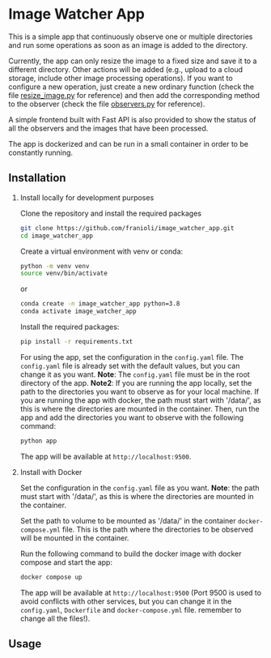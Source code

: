 # Image Watcher App

This is a simple app that continuously observe one or multiple directories and run some operations as soon as an image is added to the directory.

Currently, the app can only resize the image to a fixed size and save it to a different directory. Other actions will be added (e.g., upload to a cloud storage, include other image processing operations).
If you want to configure a new operation, just create a new ordinary function (check the file [resize_image.py](app/resize_image.py) for reference) and then add the corresponding method to the observer (check the file [observers.py](app/observers.py) for reference).

A simple frontend built with Fast API is also provided to show the status of all the observers and the images that have been processed.

The app is dockerized and can be run in a small container in order to be constantly running.

## Installation

1. Install locally for development purposes

   Clone the repository and install the required packages

   ```bash
   git clone https://github.com/franioli/image_watcher_app.git
   cd image_watcher_app
   ```

   Create a virtual environment with venv or conda:

   ```bash
   python -m venv venv
   source venv/bin/activate
   ```

   or

   ```bash
   conda create -n image_watcher_app python=3.8
   conda activate image_watcher_app
   ```

   Install the required packages:

   ```bash
   pip install -r requirements.txt
   ```

   For using the app, set the configuration in the `config.yaml` file.
   The `config.yaml` file is already set with the default values, but you can change it as you want.
   **Note**: The `config.yaml` file must be in the root directory of the app.
   **Note2**: If you are running the app locally, set the path to the directories you want to observe as for your local machine.
   If you are running the app with docker, the path must start with '/data/', as this is where the directories are mounted in the container.
   Then, run the app and add the directories you want to observe with the following command:

   ```bash
   python app
   ```

   The app will be available at `http://localhost:9500`.

2. Install with Docker

   Set the configuration in the `config.yaml` file as you want.
   **Note**: the path must start with '/data/', as this is where the directories are mounted in the container.

   Set the path to volume to be mounted as '/data/' in the container `docker-compose.yml` file.
   This is the path where the directories to be observed will be mounted in the container.

   Run the following command to build the docker image with docker compose and start the app:

   ```bash
   docker compose up
   ```

   The app will be available at `http://localhost:9500` (Port 9500 is used to avoid conflicts with other services, but you can change it in the `config.yaml`, `Dockerfile` and `docker-compose.yml` file. remember to change all the files!).

## Usage
